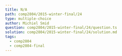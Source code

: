 ```yaml
---
title: N/A
path: comp2804/2015-winter-final/24
type: multiple-choice
author: Michiel Smid
question: comp2804/2015-winter-final/24/question.ts
solution: comp2804/2015-winter-final/24/solution.md
tags:
  - comp2804
  - comp2804-final
---
```

